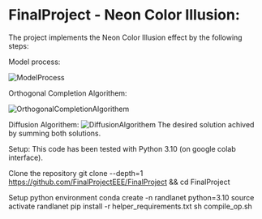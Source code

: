 # FinalProject - Neon Color Illusion:
The project implements the Neon Color Illusion effect by the following steps:

Model process: 

![ModelProcess](https://github.com/user-attachments/assets/7eab7a68-974b-4b10-a04a-736cbb3cf799)

Orthogonal Completion Algorithem: 

![OrthogonalCompletionAlgorithem](https://github.com/user-attachments/assets/1fbd50a8-bf09-455a-b5cf-56c58c5d40bb)

Diffusion Algorithem:
![DiffusionAlgorithem](https://github.com/user-attachments/assets/0412bd70-2dbb-4bec-8a1e-fea7c44b4626)
The desired solution achived by summing both solutions.

Setup:
This code has been tested with Python 3.10 (on google colab interface).

Clone the repository
git clone --depth=1 https://github.com/FinalProjectEEE/FinalProject && cd FinalProject

Setup python environment
conda create -n randlanet python=3.10
source activate randlanet
pip install -r helper_requirements.txt
sh compile_op.sh
